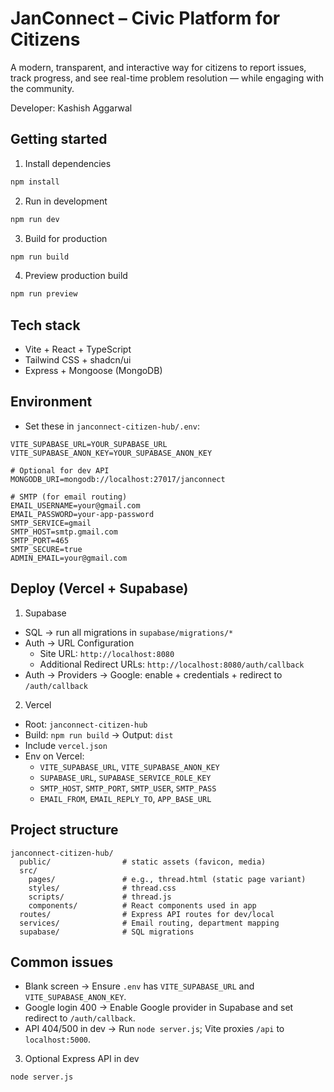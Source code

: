 # JanConnect – Civic Platform for Citizens

A modern, transparent, and interactive way for citizens to report issues, track progress, and see real-time problem resolution — while engaging with the community.

Developer: Kashish Aggarwal 

## Getting started

1. Install dependencies
```bash
npm install
```

2. Run in development
```bash
npm run dev
```

3. Build for production
```bash
npm run build
```

4. Preview production build
```bash
npm run preview
```

## Tech stack
- Vite + React + TypeScript
- Tailwind CSS + shadcn/ui
- Express + Mongoose (MongoDB)

## Environment
- Set these in `janconnect-citizen-hub/.env`:
```
VITE_SUPABASE_URL=YOUR_SUPABASE_URL
VITE_SUPABASE_ANON_KEY=YOUR_SUPABASE_ANON_KEY

# Optional for dev API
MONGODB_URI=mongodb://localhost:27017/janconnect

# SMTP (for email routing)
EMAIL_USERNAME=your@gmail.com
EMAIL_PASSWORD=your-app-password
SMTP_SERVICE=gmail
SMTP_HOST=smtp.gmail.com
SMTP_PORT=465
SMTP_SECURE=true
ADMIN_EMAIL=your@gmail.com
```

## Deploy (Vercel + Supabase)

1) Supabase
- SQL → run all migrations in `supabase/migrations/*`
- Auth → URL Configuration
  - Site URL: `http://localhost:8080`
  - Additional Redirect URLs: `http://localhost:8080/auth/callback`
- Auth → Providers → Google: enable + credentials + redirect to `/auth/callback`

2) Vercel
- Root: `janconnect-citizen-hub`
- Build: `npm run build` → Output: `dist`
- Include `vercel.json`
- Env on Vercel:
  - `VITE_SUPABASE_URL`, `VITE_SUPABASE_ANON_KEY`
  - `SUPABASE_URL`, `SUPABASE_SERVICE_ROLE_KEY`
  - `SMTP_HOST`, `SMTP_PORT`, `SMTP_USER`, `SMTP_PASS`
  - `EMAIL_FROM`, `EMAIL_REPLY_TO`, `APP_BASE_URL`

## Project structure

```
janconnect-citizen-hub/
  public/                # static assets (favicon, media)
  src/
    pages/               # e.g., thread.html (static page variant)
    styles/              # thread.css
    scripts/             # thread.js
    components/          # React components used in app
  routes/                # Express API routes for dev/local
  services/              # Email routing, department mapping
  supabase/              # SQL migrations
```

## Common issues
- Blank screen → Ensure `.env` has `VITE_SUPABASE_URL` and `VITE_SUPABASE_ANON_KEY`.
- Google login 400 → Enable Google provider in Supabase and set redirect to `/auth/callback`.
- API 404/500 in dev → Run `node server.js`; Vite proxies `/api` to `localhost:5000`.


3) Optional Express API in dev
```
node server.js
```
